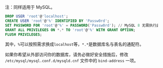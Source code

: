 注：同样适用于 MySQL。

```sql
DROP USER 'root'@'localhost';
CREATE USER 'root'@'%' IDENTIFIED BY 'Passw0rd';
SET PASSWORD FOR 'root'@'%' = PASSWORD('Passw0rd'); // MySQL 8 无需执行此命令
GRANT ALL PRIVILEGES ON *.* TO 'root'@'%' WITH GRANT OPTION;
FLUSH PRIVILEGES;
```

其中，`%`可以按照需求换成`localhost`等，`*.*`是数据库名与表名的通配符。

如果你希望从外部访问你的数据库，请务必做好安全措施后，修改 `/etc/mysql/mysql.conf.d/mysqld.cnf` 文件中的 `bind-address` 一项。
